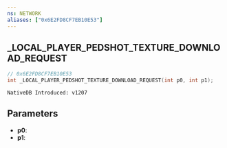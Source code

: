```yaml
---
ns: NETWORK
aliases: ["0x6E2FD8CF7EB10E53"]
---
```

## _LOCAL_PLAYER_PEDSHOT_TEXTURE_DOWNLOAD_REQUEST

```c
// 0x6E2FD8CF7EB10E53
int _LOCAL_PLAYER_PEDSHOT_TEXTURE_DOWNLOAD_REQUEST(int p0, int p1);
```

```
NativeDB Introduced: v1207
```

## Parameters
* **p0**:
* **p1**:

